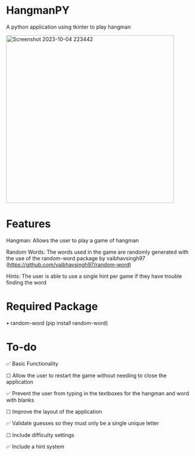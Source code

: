 # HangmanPY
A python application using tkinter to play hangman

<img width="451" alt="Screenshot 2023-10-04 223442" src="https://github.com/JorgeAgue/Hangman-PY/assets/98124296/f67430ef-6aec-428b-b5a3-e7c27300459b">

# Features
Hangman: Allows the user to play a game of hangman

Random Words: The words used in the game are randomly generated with the use of the random-word package by vaibhavsingh97 (https://github.com/vaibhavsingh97/random-word)

Hints: The user is able to use a single hint per game if they have trouble finding the word

# Required Package
• random-word (pip install random-word)

# To-do
✅ Basic Functionality

☐ Allow the user to restart the game without needing to close the application

✅ Prevent the user from typing in the textboxes for the hangman and word with blanks

☐ Improve the layout of the application

✅ Validate guesses so they must only be a single unique letter

☐ Include difficulty settings

✅ Include a hint system